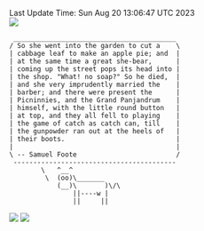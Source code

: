 Last Update Time: 
Sun Aug 20 13:06:47 UTC 2023
<br>![](https://img.shields.io/badge/%E5%A4%A7%E5%AE%B6-%E5%AE%89%E5%AE%89-green)<br>
```
 _________________________________________
/ So she went into the garden to cut a    \
| cabbage leaf to make an apple pie; and  |
| at the same time a great she-bear,      |
| coming up the street pops its head into |
| the shop. "What! no soap?" So he died,  |
| and she very imprudently married the    |
| barber; and there were present the      |
| Picninnies, and the Grand Panjandrum    |
| himself, with the little round button   |
| at top, and they all fell to playing    |
| the game of catch as catch can, till    |
| the gunpowder ran out at the heels of   |
| their boots.                            |
|                                         |
\ -- Samuel Foote                         /
 -----------------------------------------
        \   ^__^
         \  (oo)\_______
            (__)\       )\/\
                ||----w |
                ||     ||
```
![](https://github-readme-stats.vercel.app/api?username=chenlitw)
![](https://github-readme-stats.vercel.app/api/top-langs/?username=chenlitw)
